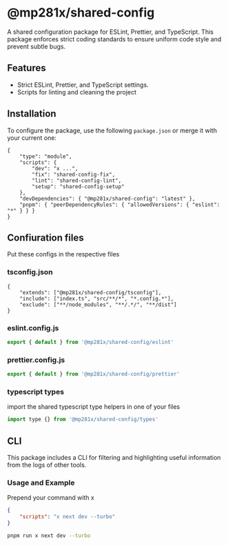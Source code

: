 # @mp281x/shared-config

A shared configuration package for ESLint, Prettier, and TypeScript.
This package enforces strict coding standards to ensure uniform code style and prevent subtle bugs.

## Features

- Strict ESLint, Prettier, and TypeScript settings.
- Scripts for linting and cleaning the project

## Installation

To configure the package, use the following `package.json` or merge it with your current one:

```jsonc
{
	"type": "module",
	"scripts": {
		"dev": "x ...",
		"fix": "shared-config-fix",
		"lint": "shared-config-lint",
		"setup": "shared-config-setup"
	},
	"devDependencies": { "@mp281x/shared-config": "latest" },
	"pnpm": { "peerDependencyRules": { "allowedVersions": { "eslint": "*" } } }
}
```

## Confiuration files

Put these configs in the respective files

### tsconfig.json

```jsonc
{
	"extends": ["@mp281x/shared-config/tsconfig"],
	"include": ["index.ts", "src/**/*", "*.config.*"],
	"exclude": ["**/node_modules", "**/.*/", "**/dist"]
}
```

### eslint.config.js

```js
export { default } from '@mp281x/shared-config/eslint'
```

### prettier.config.js

```js
export { default } from '@mp281x/shared-config/prettier'
```

### typescript types

import the shared typescript type helpers in one of your files

```js
import type {} from '@mp281x/shared-config/types'
```

## CLI

This package includes a CLI for filtering and highlighting useful information from the logs of other tools.

### Usage and Example

Prepend your command with x

```json
{
	"scripts": "x next dev --turbo"
}
```

```sh
pnpm run x next dev --turbo
```
